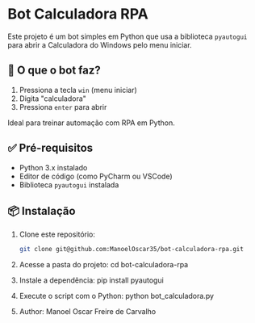 # Bot Calculadora RPA

Este projeto é um bot simples em Python que usa a biblioteca `pyautogui` para abrir a Calculadora do Windows pelo menu iniciar.

## 🧠 O que o bot faz?

1. Pressiona a tecla `win` (menu iniciar)
2. Digita "calculadora"
3. Pressiona `enter` para abrir

Ideal para treinar automação com RPA em Python.

## ✅ Pré-requisitos

- Python 3.x instalado
- Editor de código (como PyCharm ou VSCode)
- Biblioteca `pyautogui` instalada

## 📦 Instalação

1. Clone este repositório:

   ```bash
   git clone git@github.com:ManoelOscar35/bot-calculadora-rpa.git

2. Acesse a pasta do projeto: cd bot-calculadora-rpa

3. Instale a dependência: pip install pyautogui

4. Execute o script com o Python: python bot_calculadora.py

5. Author: Manoel Oscar Freire de Carvalho

